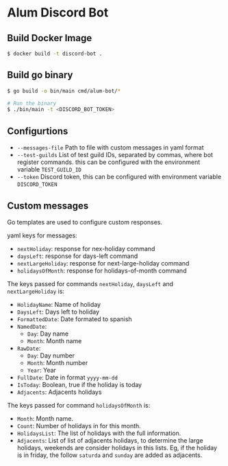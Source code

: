 # Alum Discord Bot

## Build Docker Image
```bash
$ docker build -t discord-bot .

```

## Build go binary
```bash
$ go build -o bin/main cmd/alum-bot/*

# Run the binary
$ ./bin/main -t <DISCORD_BOT_TOKEN>
```

## Configurtions
- `--messages-file` Path to file with custom messages in yaml format
- `--test-guilds` List of test guild IDs, separated by commas, where bot register commands. this can be configured with the environment variable `TEST_GUILD_ID`
- `--token` Discord token, this can be configured with environment variable `DISCORD_TOKEN`

## Custom messages
Go templates are used to configure custom responses.

yaml keys for messages:
- `nextHoliday`: response for nex-holiday command
- `daysLeft`: response for days-left command
- `nextLargeHoliday`: response for next-large-holiday command
- `holidaysOfMonth`: response for holidays-of-month command

The keys passed for commands `nextHoliday`, `daysLeft` and `nextLargeHoliday` is:

- `HolidayName`: Name of holiday
- `DaysLeft`: Days left to holiday
- `FormattedDate`: Date formated to spanish
- `NamedDate`:
    - `Day`: Day name
    - `Month`: Month name
- `RawDate`: 
    - `Day`: Day number
    - `Month`: Month number
    - `Year`: Year
- `FullDate`: Date in format `yyyy-mm-dd`
- `IsToday`: Boolean, true if the holiday is today
- `Adjacents`: Adjacents holidays

The keys passed for command `holidaysOfMonth` is:

- `Month`: Month name.
- `Count`: Number of holidays in for this month.
- `HolidaysList`: The list of holidays with the full information.
- `Adjacents`: List of list of adjacents holidays, to determine the large holidays, weekends are consider holidays in this lists. Eg, if the holiday is in friday, the follow `saturda` and `sunday` are added as adjacents. 

